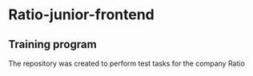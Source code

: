 # Ratio-junior-frontend
## Training program

The repository was created to perform test tasks for the company Ratio

